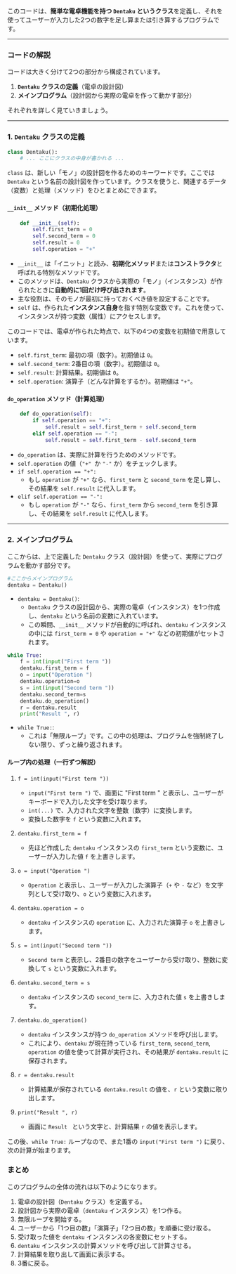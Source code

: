 

このコードは、**簡単な電卓機能を持つ `Dentaku` というクラス**を定義し、それを使ってユーザーが入力した2つの数字を足し算または引き算するプログラムです。

---

### コードの解説

コードは大きく分けて2つの部分から構成されています。

1.  **`Dentaku` クラスの定義**（電卓の設計図）
2.  **メインプログラム**（設計図から実際の電卓を作って動かす部分）

それぞれを詳しく見ていきましょう。

---

### 1. `Dentaku` クラスの定義

```python
class Dentaku():
    # ... ここにクラスの中身が書かれる ...
```

`class` は、新しい「モノ」の設計図を作るためのキーワードです。ここでは `Dentaku` という名前の設計図を作っています。クラスを使うと、関連するデータ（変数）と処理（メソッド）をひとまとめにできます。

#### `__init__` メソッド（初期化処理）

```python
    def __init__(self):
        self.first_term = 0
        self.second_term = 0
        self.result = 0
        self.operation = "+"
```

*   `__init__` は「イニット」と読み、**初期化メソッド**または**コンストラクタ**と呼ばれる特別なメソッドです。
*   このメソッドは、`Dentaku` クラスから実際の「モノ」（インスタンス）が作られたときに**自動的に1回だけ呼び出されます**。
*   主な役割は、そのモノが最初に持っておくべき値を設定することです。
*   `self` は、作られた**インスタンス自身**を指す特別な変数です。これを使って、インスタンスが持つ変数（属性）にアクセスします。

このコードでは、電卓が作られた時点で、以下の4つの変数を初期値で用意しています。

*   `self.first_term`: 最初の項（数字）。初期値は `0`。
*   `self.second_term`: 2番目の項（数字）。初期値は `0`。
*   `self.result`: 計算結果。初期値は `0`。
*   `self.operation`: 演算子（どんな計算をするか）。初期値は `"+"`。

#### `do_operation` メソッド（計算処理）

```python
    def do_operation(self):
        if self.operation == "+":
            self.result = self.first_term + self.second_term
        elif self.operation == "-":
            self.result = self.first_term - self.second_term
```

*   `do_operation` は、実際に計算を行うためのメソッドです。
*   `self.operation` の値（`"+" `か `"-"` か）をチェックします。
*   `if self.operation == "+":`
    *   もし `operation` が `"+"` なら、`first_term` と `second_term` を足し算し、その結果を `self.result` に代入します。
*   `elif self.operation == "-":`
    *   もし `operation` が `"-"` なら、`first_term` から `second_term` を引き算し、その結果を `self.result` に代入します。

---

### 2. メインプログラム

ここからは、上で定義した `Dentaku` クラス（設計図）を使って、実際にプログラムを動かす部分です。

```python
#ここからメインプログラム
dentaku = Dentaku()
```

*   `dentaku = Dentaku()`:
    *   `Dentaku` クラスの設計図から、実際の電卓（インスタンス）を1つ作成し、`dentaku` という名前の変数に入れています。
    *   この瞬間、`__init__` メソッドが自動的に呼ばれ、`dentaku` インスタンスの中には `first_term = 0` や `operation = "+"` などの初期値がセットされます。

```python
while True:
    f = int(input("First term "))
    dentaku.first_term = f
    o = input("Operation ")
    dentaku.operation=o
    s = int(input("Second term "))
    dentaku.second_term=s
    dentaku.do_operation()
    r = dentaku.result
    print("Result ", r)
```

*   `while True:`:
    *   これは「無限ループ」です。この中の処理は、プログラムを強制終了しない限り、ずっと繰り返されます。

#### ループ内の処理（一行ずつ解説）

1.  `f = int(input("First term "))`
    *   `input("First term ")` で、画面に "First term " と表示し、ユーザーがキーボードで入力した文字を受け取ります。
    *   `int(...)` で、入力された文字を整数（数字）に変換します。
    *   変換した数字を `f` という変数に入れます。

2.  `dentaku.first_term = f`
    *   先ほど作成した `dentaku` インスタンスの `first_term` という変数に、ユーザーが入力した値 `f` を上書きします。

3.  `o = input("Operation ")`
    *   `Operation` と表示し、ユーザーが入力した演算子（`+` や `-` など）を文字列として受け取り、`o` という変数に入れます。

4.  `dentaku.operation = o`
    *   `dentaku` インスタンスの `operation` に、入力された演算子 `o` を上書きします。

5.  `s = int(input("Second term "))`
    *   `Second term` と表示し、2番目の数字をユーザーから受け取り、整数に変換して `s` という変数に入れます。

6.  `dentaku.second_term = s`
    *   `dentaku` インスタンスの `second_term` に、入力された値 `s` を上書きします。

7.  `dentaku.do_operation()`
    *   `dentaku` インスタンスが持つ `do_operation` メソッドを呼び出します。
    *   これにより、`dentaku` が現在持っている `first_term`, `second_term`, `operation` の値を使って計算が実行され、その結果が `dentaku.result` に保存されます。

8.  `r = dentaku.result`
    *   計算結果が保存されている `dentaku.result` の値を、`r` という変数に取り出します。

9.  `print("Result ", r)`
    *   画面に `Result ` という文字と、計算結果 `r` の値を表示します。

この後、`while True:` ループなので、また1番の `input("First term ")` に戻り、次の計算が始まります。

### まとめ

このプログラムの全体の流れは以下のようになります。

1.  電卓の設計図（`Dentaku` クラス）を定義する。
2.  設計図から実際の電卓（`dentaku` インスタンス）を1つ作る。
3.  無限ループを開始する。
4.  ユーザーから「1つ目の数」「演算子」「2つ目の数」を順番に受け取る。
5.  受け取った値を `dentaku` インスタンスの各変数にセットする。
6.  `dentaku` インスタンスの計算メソッドを呼び出して計算させる。
7.  計算結果を取り出して画面に表示する。
8.  3番に戻る。
